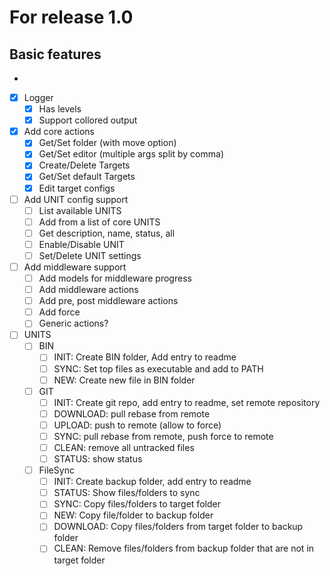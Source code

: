 # For release 1.0

## Basic features
-
- [x] Logger
  - [x] Has levels
  - [x] Support collored output
- [x] Add core actions
  - [x] Get/Set folder (with move option)
  - [x] Get/Set editor (multiple args split by comma)
  - [x] Create/Delete Targets
  - [x] Get/Set default Targets
  - [x] Edit target configs
- [ ] Add UNIT config support
  - [ ] List available UNITS
  - [ ] Add from a list of core UNITS
  - [ ] Get description, name, status, all
  - [ ] Enable/Disable UNIT
  - [ ] Set/Delete UNIT settings
- [ ] Add middleware support
  - [ ] Add models for middleware progress
  - [ ] Add middleware actions
  - [ ] Add pre, post middleware actions
  - [ ] Add force
  - [ ] Generic actions?
- [ ] UNITS
  - [ ] BIN
    - [ ] INIT: Create BIN folder, Add entry to readme
    - [ ] SYNC: Set top files as executable and add to PATH
    - [ ] NEW: Create new file in BIN folder
  - [ ] GIT
    - [ ] INIT: Create git repo, add entry to readme, set remote repository
    - [ ] DOWNLOAD: pull rebase from remote
    - [ ] UPLOAD: push to remote (allow to force)
    - [ ] SYNC: pull rebase from remote, push force to remote
    - [ ] CLEAN: remove all untracked files
    - [ ] STATUS: show status
  - [ ] FileSync
    - [ ] INIT: Create backup folder, add entry to readme
    - [ ] STATUS: Show files/folders to sync
    - [ ] SYNC: Copy files/folders to target folder
    - [ ] NEW: Copy file/folder to backup folder
    - [ ] DOWNLOAD: Copy files/folders from target folder to backup folder
    - [ ] CLEAN: Remove files/folders from backup folder that are not in target folder
